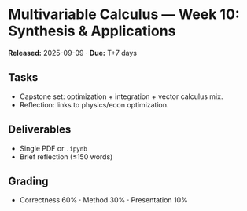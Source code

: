 # Multivariable Calculus — Week 10: Synthesis & Applications
**Released:** 2025-09-09 · **Due:** T+7 days

## Tasks
- Capstone set: optimization + integration + vector calculus mix.
- Reflection: links to physics/econ optimization.

## Deliverables
- Single PDF or `.ipynb`
- Brief reflection (≤150 words)

## Grading
- Correctness 60% · Method 30% · Presentation 10%
